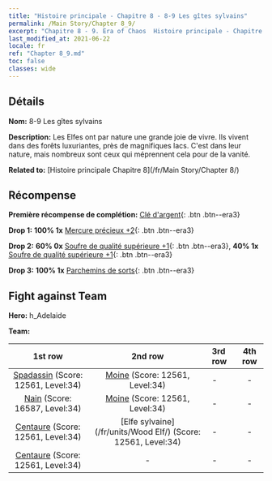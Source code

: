 ```yaml
---
title: "Histoire principale - Chapitre 8 - 8-9 Les gîtes sylvains"
permalink: /Main Story/Chapter 8_9/
excerpt: "Chapitre 8 - 9. Era of Chaos  Histoire principale - Chapitre 8_9. 8-9 Les gîtes sylvains"
last_modified_at: 2021-06-22
locale: fr
ref: "Chapter 8_9.md"
toc: false
classes: wide
---
```


## Détails

 **Nom:** 8-9 Les gîtes sylvains

 **Description:** Les Elfes ont par nature une grande joie de vivre. Ils vivent dans des forêts luxuriantes, près de magnifiques lacs. C'est dans leur nature, mais nombreux sont ceux qui méprennent cela pour de la vanité.

 **Related to:** [Histoire principale Chapitre 8](/fr/Main Story/Chapter 8/)

## Récompense

 **Première récompense de complétion:** [Clé d'argent](/ItemsFR/con_693/){: .btn .btn--era3}

 **Drop 1:** **100% 1x** [Mercure précieux +2](/ItemsFR/mat_28/){: .btn .btn--era3}

 **Drop 2:** **60% 0x** [Soufre de qualité supérieure +1](/ItemsFR/mat_22/){: .btn .btn--era3}, **40% 1x** [Soufre de qualité supérieure +1](/ItemsFR/mat_22/){: .btn .btn--era3}

 **Drop 3:** **100% 1x** [Parchemins de sorts](/ItemsFR/con_694/){: .btn .btn--era3}


## Fight against Team
 **Hero:** h_Adelaide

 **Team:**


  | 1st row | 2nd row | 3rd row | 4th row |
  |:----:|:----:|:----|:----:|
  | [Spadassin](/fr/units/Swordsman/) (Score: 12561, Level:34)  | [Moine](/fr/units/Monk/) (Score: 12561, Level:34)  | - | - |
  | [Nain](/fr/units/Dwarf/) (Score: 16587, Level:34)  | [Moine](/fr/units/Monk/) (Score: 12561, Level:34)  | - | - |
  | [Centaure](/fr/units/Centaur/) (Score: 12561, Level:34)  | [Elfe sylvaine](/fr/units/Wood Elf/) (Score: 12561, Level:34)  | - | - |
  | [Centaure](/fr/units/Centaur/) (Score: 12561, Level:34)  | - | - | - |


